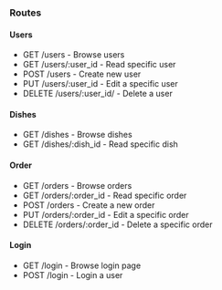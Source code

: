 ### Routes

#### Users
- GET /users                - Browse users
- GET /users/:user_id       - Read specific user
- POST /users               - Create new user
- PUT /users/:user_id       - Edit a specific user
- DELETE /users/:user_id/   - Delete a user

#### Dishes
- GET /dishes               - Browse dishes
- GET /dishes/:dish_id      - Read specific dish

#### Order
- GET /orders               - Browse orders
- GET /orders/:order_id     - Read specific order
- POST /orders              - Create a new order
- PUT /orders/:order_id     - Edit a specific order
- DELETE /orders/:order_id  - Delete a specific order

#### Login
- GET /login                - Browse login page
- POST /login               - Login a user
